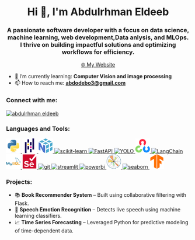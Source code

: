 <h1 align="center">Hi 👋, I'm Abdulrhman Eldeeb</h1>
<h3 align="center">A passionate software developer with a focus on data science, machine learning, web development,Data anlysis, and MLOps. I thrive on building impactful solutions and optimizing workflows for efficiency.</h3>

<p align="center">
  <a href="https://cdn.dribbble.com/users/1019864/screenshots/3079099/media/9e5055da2ee6c899aab9403ceb7d0dc3.gif">
    
<a href="https://dev-abdulrhmaneldeeb01.pantheonsite.io/" target="_blank">
    🌐 My Website
</a>

</p>

- 🌱 I’m currently learning: **Computer Vision and image processing**
- 📫 How to reach me: **abdodebo3@gmail.com**

<h3 align="left">Connect with me:</h3>
<p align="left">
<a href="https://linkedin.com/in/abdulrahman-eldeeb-8b4621253" target="blank"><img align="center" src="https://raw.githubusercontent.com/rahuldkjain/github-profile-readme-generator/master/src/images/icons/Social/linked-in-alt.svg" alt="abdulrhman eldeeb" height="30" width="40" /></a>



<h3 align="left">Languages and Tools:</h3>
<p align="left"> 
 <a href="https://www.python.org" target="_blank" rel="noreferrer"> 
    <img src="https://raw.githubusercontent.com/devicons/devicon/master/icons/python/python-original.svg" alt="python" width="40" height="40"/> 
</a>
<a href="https://pandas.pydata.org/" target="_blank" rel="noreferrer"> 
    <img src="https://raw.githubusercontent.com/devicons/devicon/master/icons/pandas/pandas-original.svg" alt="pandas" width="40" height="40"/> 
</a>
<a href="https://numpy.org/" target="_blank" rel="noreferrer"> 
    <img src="https://raw.githubusercontent.com/devicons/devicon/master/icons/numpy/numpy-original.svg" alt="numpy" width="40" height="40"/> 
</a>
<a href="https://scikit-learn.org/" target="_blank" rel="noreferrer"> 
    <img src="https://raw.githubusercontent.com/devicons/devicon/master/icons/scikit-learn/scikit-learn-original.svg" alt="scikit-learn" width="40" height="40"/> 
</a>
<a href="https://fastapi.tiangolo.com/" target="_blank" rel="noreferrer"> 
    <img src="https://fastapi.tiangolo.com/img/logo-margin/logo-teal.png" alt="FastAPI" width="40" height="40"/> 
</a>
<a href="https://github.com/ultralytics/yolov5" target="_blank" rel="noreferrer"> 
    <img src="https://raw.githubusercontent.com/ultralytics/yolov5/master/docs/images/logo.png" alt="YOLO" width="40" height="40"/> 
</a>
<a href="https://opencv.org/" target="_blank" rel="noreferrer"> 
    <img src="https://raw.githubusercontent.com/devicons/devicon/master/icons/opencv/opencv-original.svg" alt="OpenCV" width="40" height="40"/> 
</a>
<a href="https://langchain.com/" target="_blank" rel="noreferrer"> 
    <img src="https://raw.githubusercontent.com/hwchase17/langchain/master/docs/_static/img/langchain-logo-light.svg" alt="LangChain" width="40" height="40"/> 
</a>

<a href="https://www.mysql.com/" target="_blank" rel="noreferrer"> 
    <img src="https://raw.githubusercontent.com/devicons/devicon/master/icons/mysql/mysql-original-wordmark.svg" alt="mysql" width="40" height="40"/> 
</a>

<a href="https://www.selenium.dev/" target="_blank" rel="noreferrer"> 
    <img src="https://raw.githubusercontent.com/devicons/devicon/master/icons/selenium/selenium-original.svg" alt="selenium" width="40" height="40"/> 
</a>
<a href="https://git-scm.com/" target="_blank" rel="noreferrer"> 
    <img src="https://www.vectorlogo.zone/logos/git-scm/git-scm-icon.svg" alt="git" width="40" height="40"/> 
</a>
<a href="https://streamlit.io/" target="_blank" rel="noreferrer"> 
    <img src="https://streamlit.io/images/brand/streamlit-logo-primary-colormark-darktext.png" alt="streamlit" width="40" height="40"/> 
</a>
<a href="https://powerbi.microsoft.com/" target="_blank" rel="noreferrer"> 
    <img src="https://upload.wikimedia.org/wikipedia/commons/c/cf/New_Power_BI_Logo.svg" alt="powerbi" width="40" height="40"/> 
</a>
<a href="https://matplotlib.org/" target="_blank" rel="noreferrer"> 
    <img src="https://raw.githubusercontent.com/devicons/devicon/master/icons/matplotlib/matplotlib-original.svg" alt="matplotlib" width="40" height="40"/> 
</a>
<a href="https://seaborn.pydata.org/" target="_blank" rel="noreferrer"> 
    <img src="https://seaborn.pydata.org/_static/logo-wide-lightbg.svg" alt="seaborn" width="40" height="40"/> 
</a>
<a href="https://www.tensorflow.org/" target="_blank" rel="noreferrer"> 
    <img src="https://raw.githubusercontent.com/devicons/devicon/master/icons/tensorflow/tensorflow-original.svg" alt="tensorflow" width="40" height="40"/> 
</a>


</p>

<h3 align="left">Projects:</h3>
<ul>
  <li>📚 <strong>Book Recommender System</strong> – Built using collaborative filtering with Flask.</li>
  <li>🎤 <strong>Speech Emotion Recognition</strong> – Detects live speech using machine learning classifiers.</li>
  <li>📈 <strong>Time Series Forecasting</strong> – Leveraged Python for predictive modeling of time-dependent data.</li>
</ul>

